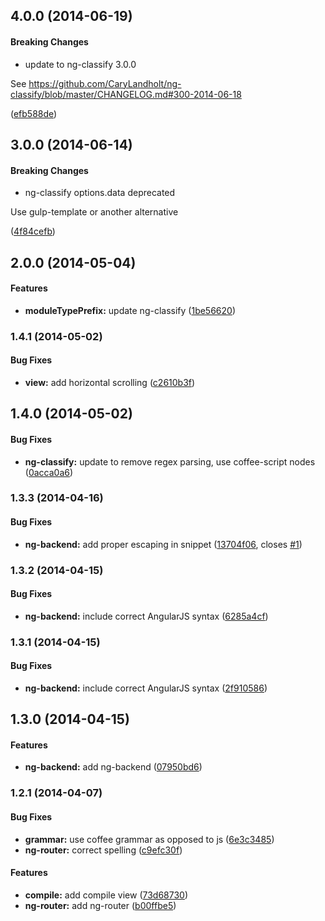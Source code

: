 ## 4.0.0 (2014-06-19)


#### Breaking Changes

* update to ng-classify 3.0.0

See https://github.com/CaryLandholt/ng-classify/blob/master/CHANGELOG.md#300-2014-06-18

 ([efb588de](https://github.com/CaryLandholt/atom-ng-classify/commit/efb588deaf8eb57d4bd8845d1f32dc9e449e4d7c))


## 3.0.0 (2014-06-14)


#### Breaking Changes

* ng-classify options.data deprecated

Use gulp-template or another alternative

 ([4f84cefb](https://github.com/CaryLandholt/atom-ng-classify/commit/4f84cefb2787d41dcdede0c4e9d401327ba6734e))


<a name="2.0.0"></a>
## 2.0.0  (2014-05-04)


#### Features

* **moduleTypePrefix:** update ng-classify ([1be56620](https://github.com/CaryLandholt/atom-ng-classify/commit/1be566200c287ebc5b4f9e0a551b4382c7ea1e22))


<a name="1.4.1"></a>
### 1.4.1  (2014-05-02)


#### Bug Fixes

* **view:** add horizontal scrolling ([c2610b3f](https://github.com/CaryLandholt/atom-ng-classify/commit/c2610b3fa48125347330346546c1e2db43e23830))


<a name="1.4.0"></a>
## 1.4.0  (2014-05-02)


#### Bug Fixes

* **ng-classify:** update to remove regex parsing, use coffee-script nodes ([0acca0a6](https://github.com/CaryLandholt/atom-ng-classify/commit/0acca0a6b61b5fae58789f7c7f880ebea1d08ef5))


<a name="1.3.3"></a>
### 1.3.3  (2014-04-16)


#### Bug Fixes

* **ng-backend:** add proper escaping in snippet ([13704f06](https://github.com/CaryLandholt/atom-ng-classify/commit/13704f06444a92eb111d52b79020541ef514e527), closes [#1](https://github.com/CaryLandholt/atom-ng-classify/issues/1))


<a name="1.3.2"></a>
### 1.3.2  (2014-04-15)


#### Bug Fixes

* **ng-backend:** include correct AngularJS syntax ([6285a4cf](https://github.com/CaryLandholt/atom-ng-classify/commit/6285a4cf8be89741bf39ddecd7f27b295ef2a2c9))


<a name="1.3.1"></a>
### 1.3.1  (2014-04-15)


#### Bug Fixes

* **ng-backend:** include correct AngularJS syntax ([2f910586](https://github.com/CaryLandholt/atom-ng-classify/commit/2f9105862386ce81a662dfb5fb5a7c83a3daec1d))


<a name="1.3.0"></a>
## 1.3.0  (2014-04-15)


#### Features

* **ng-backend:** add ng-backend ([07950bd6](https://github.com/CaryLandholt/atom-ng-classify/commit/07950bd6b4886e907eef8f82f62de637d67a1b42))


<a name="1.2.1"></a>
### 1.2.1  (2014-04-07)


#### Bug Fixes

* **grammar:** use coffee grammar as opposed to js ([6e3c3485](https://github.com/CaryLandholt/atom-ng-classify/commit/6e3c3485a338a12240dd0d5e26ef1e8261d96d3e))
* **ng-router:** correct  spelling ([c9efc30f](https://github.com/CaryLandholt/atom-ng-classify/commit/c9efc30fb0d89d72ba427d8a0abbdc83db8bcb0a))


#### Features

* **compile:** add compile view ([73d68730](https://github.com/CaryLandholt/atom-ng-classify/commit/73d68730dd6ab63c2861f9999fad1ab172e23719))
* **ng-router:** add ng-router ([b00ffbe5](https://github.com/CaryLandholt/atom-ng-classify/commit/b00ffbe5e08fb713d2bc809e00769afb444d6e90))